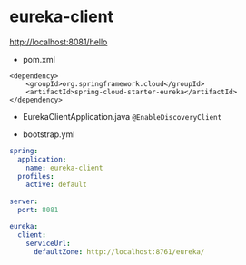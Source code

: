 # eureka-client
<http://localhost:8081/hello>

* pom.xml

``` maven
<dependency>
    <groupId>org.springframework.cloud</groupId>
    <artifactId>spring-cloud-starter-eureka</artifactId>
</dependency>
```

* EurekaClientApplication.java
`@EnableDiscoveryClient`

* bootstrap.yml

```yml
spring:
  application:
    name: eureka-client
  profiles:
    active: default    
    
server:
  port: 8081

eureka:
  client:
    serviceUrl:
      defaultZone: http://localhost:8761/eureka/
```
